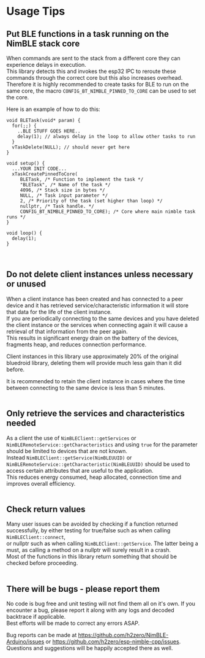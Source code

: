 # Usage Tips

## Put BLE functions in a task running on the NimBLE stack core

When commands are sent to the stack from a different core they can experience delays in execution.  
This library detects this and invokes the esp32 IPC to reroute these commands through the correct core but this also increases overhead.  
Therefore it is highly recommended to create tasks for BLE to run on the same core, the macro `CONFIG_BT_NIMBLE_PINNED_TO_CORE` can be used to set the core.

Here is an example of how to do this:
```
void BLETask(void* param) {
  for(;;) {
    ..BLE STUFF GOES HERE..
    delay(1); // always delay in the loop to allow other tasks to run
  }
  vTaskDelete(NULL); // should never get here
}

void setup() {
  ...YOUR INIT CODE...
  xTaskCreatePinnedToCore(
     BLETask, /* Function to implement the task */
     "BLETask", /* Name of the task */
     4096, /* Stack size in bytes */
     NULL, /* Task input parameter */
     2, /* Priority of the task (set higher than loop) */
     nullptr, /* Task handle. */
     CONFIG_BT_NIMBLE_PINNED_TO_CORE); /* Core where main nimble task runs */
}

void loop() {
  delay(1);
}
```
<br/>  

## Do not delete client instances unless necessary or unused

When a client instance has been created and has connected to a peer device and it has retrieved service/characteristic information it will store that data for the life of the client instance.  
If you are periodically connecting to the same devices and you have deleted the client instance or the services when connecting again it will cause a retrieval of that information from the peer again.  
This results in significant energy drain on the battery of the devices, fragments heap, and reduces connection performance.  
  
Client instances in this library use approximately 20% of the original bluedroid library, deleting them will provide much less gain than it did before.  

It is recommended to retain the client instance in cases where the time between connecting to the same device is less than 5 minutes.  
<br/>  

## Only retrieve the services and characteristics needed

As a client the use of `NimBLEClient::getServices` or `NimBLERemoteService::getCharacteristics` and using `true` for the parameter should be limited to devices that are not known.  
Instead `NimBLEClient::getService(NimBLEUUID)` or `NimBLERemoteService::getCharacteristic(NimBLEUUID)` should be used to access certain attributes that are useful to the application.  
This reduces energy consumed, heap allocated, connection time and improves overall efficiency.  
<br/>  

## Check return values

Many user issues can be avoided by checking if a function returned successfully, by either testing for true/false such as when calling `NimBLEClient::connect`,  
or nullptr such as when  calling `NimBLEClient::getService`. The latter being a must, as calling a method on a nullptr will surely result in a crash.  
Most of the functions in this library return something that should be checked before proceeding.  
<br/>  

## There will be bugs - please report them

No code is bug free and unit testing will not find them all on it's own. If you encounter a bug, please report it along with any logs and decoded backtrace if applicable.  
Best efforts will be made to correct any errors ASAP.  

Bug reports can be made at https://github.com/h2zero/NimBLE-Arduino/issues or https://github.com/h2zero/esp-nimble-cpp/issues.  
Questions and suggestions will be happily accepted there as well.
